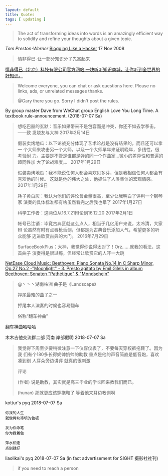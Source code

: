 ```yaml
---
layout: default
title: Quotes
tags: [ updating ]
---
```


> The act of transforming ideas into words is an amazingly efficient way
> to solidify and refine your thoughts about a given topic. 

*Tom Preston-Werner* [Blogging Like a
Hacker](http://tom.preston-werner.com/2008/11/17/blogging-like-a-hacker.html)
17 Nov 2008

> 情非得已-让一部分知识分子先富起来

[情非得已（北京）科技有限公司官方网站 一块听听知识商城，让你听到全世界的好知识。](http://www.tinfinite.com/)

> Welcome everyone, you can chat or ask questions here. Please no
> links, ads, or unrelated messages thanks. 
>
> @Gary there you go. Sorry I didn't post the rules. 

By group master Dave from WeChat group English Love You Long Time. A
textbook rule-announcement. (2018-07-07 Sa)

> 想吃巴赫的玄默：音乐如果带来不是包容而是冲突，你还不如去学拳击。——致
> 发烧友与大神 2017年2月14日
>
> 假装卖烤地瓜：以下论战充分体现了艺术论战是没有结果的，而且还可以拿一
> 个大师来攻击另一个大师，以及一个大师早年来证明晚年，多线性，很考验耐
> 力。主要是不管是谁都是弹的同一个作曲家…微小的差异性和普遍的趋同性加
> 大了论战难度。。 2017年1月29日
>
> 假装卖烤地瓜：我不能说任何人都会喜欢贝多芬，但是我相信任何人都会有喜欢他的时候。
> 这就是他的伟大之处，他抓住了人类集体的宏观情感。 2017年1月29日
>
> 耗子黄白灰：我认为他们的评论含金量很高，至少让我明白了评判一个钢琴家
> 演奏的具体标准都有啥虽然看完之后我也晕了 2017年1月27日
>
> 科学工作者：这两位从16.7.21辩论到16.12.20 2017年2月1日
>
> 帐号已注销：毕竟古典区就这么点人，相当于几亿用户来说，太冷清，大家辩
> 论虽然有时有点唇枪舌剑，但都是为古典音乐添加人气，希望更多的听众能够
> 迈进欣赏古典的大门。 2016年7月29日
>
> SurfaceBookPlus：大神，我觉得你说得太对了！Orz……就我的看法，这首曲子
> 演奏得是很过瘾，但经常让欣赏它的人吓一大跳

[NetEase Cloud Music: Beethoven: Piano Sonata No.14 In C Sharp Minor,
Op.27 No.2 -"Moonlight" - 3. Presto agitato by Emil Gilels in album
Beethoven: Sonaten "Pathétique" &
"Mondschein"](http://music.163.com/#/song/29334584/?userid=350268789)

> @丶丶丶湖南株洲 曲子是《Landscape》
>
> 押尾最难的曲子之一
>
> 押尾本人演奏的时候也容易翻车
>
> 俗称“翻车神曲”

翻车神曲哈哈哈

木木吉他交流群二部 河南 岸部假明 2018-07-07 Sa

> 我觉得下周至少要稍微注意一下仪容仪表了，不要每天穿校裤拖鞋了。因为我
> 们有个180多长得奶帅奶帅的助教 重点是他的声音简直是低音炮，喜欢凑到别
> 人耳朵旁边讲评 就真的很刺激
> 
> 评论
>
> (作者) 说是助教，其实就是高三毕业的学长回来教我们而已。
>
> (hunan) 那就更应该穿拖鞋了 等着他来耳边教训啊

kottur's pyq 2018-07-07 Sa

```
你我的人生
就像两块待填的色板

我为你添笔
你为我着色

萍水相逢
点到就好
```

liaolikai's pyq 2018-07-07 Sa (in fact advertisement for SIGHT
摄影社社刊)

> if you need to reach a person
